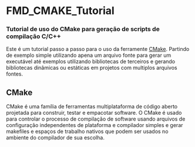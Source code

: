 # FMD_CMAKE_Tutorial

### Tutorial de uso do CMake para geração de scripts de compilação C/C++

Este é um tutorial passo a passo para o uso da ferramente [CMake](https://cmake.org/). Partindo de exemplo simple utilizando apena um arquivo fonte para gerar um executável até exemplos utilizando bibliotecas de terceiros e gerando bibliotecas dinâmicas ou estáticas em projetos com multiplos arquivos fontes.

## CMake

CMake é uma família de ferramentas multiplataforma de código aberto projetada para construir, testar e empacotar software. O CMake é usado para controlar o processo de compilação de software usando arquivos de configuração independentes de plataforma e compilador simples e gerar makefiles e espaços de trabalho nativos que podem ser usados no ambiente do compilador de sua escolha.


